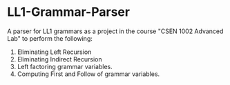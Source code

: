 # LL1-Grammar-Parser
A parser for LL1 grammars as a project in the course "CSEN 1002 Advanced Lab" to perform the following:
1. Eliminating Left Recursion
2. Eliminating Indirect Recursion
3. Left factoring grammar variables.
4. Computing First and Follow of grammar variables.
